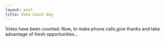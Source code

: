 ```yaml
---
layout: post
title: Vote Count Day
---
```


Votes have been counted. Now, to make phone calls,give thanks and take advantage of fresh opportunities...